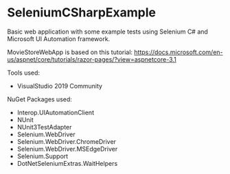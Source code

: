 # SeleniumCSharpExample
Basic web application with some example tests using Selenium C# and Microsoft UI Automation framework.

MovieStoreWebApp is based on this tutorial: https://docs.microsoft.com/en-us/aspnet/core/tutorials/razor-pages/?view=aspnetcore-3.1

Tools used:
* VisualStudio 2019 Community

NuGet Packages used:
* Interop.UIAutomationClient
* NUnit
* NUnit3TestAdapter
* Selenium.WebDriver
* Selenium.WebDriver.ChromeDriver
* Selenium.WebDriver.MSEdgeDriver
* Selenium.Support
* DotNetSeleniumExtras.WaitHelpers
